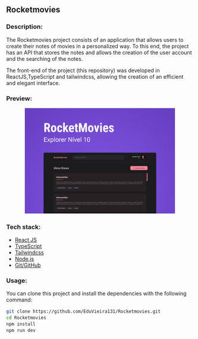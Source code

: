 ## Rocketmovies

### Description:

The Rocketmovies project consists of an application that allows users to create their notes of movies in a personalized way. To this end, the project has an API that stores the notes and allows the creation of the user account and the searching of the notes.

The front-end of the project (this repository) was developed in ReactJS,TypeScript and tailwindcss, allowing the creation of an efficient and elegant interface.

### Preview:

<p align="center">
  <img alt="Project image" src=".github/preview.png" width="80%">
</p>

### Tech stack:
 
- [React JS](https://react.dev)
- [TypeScript](https://www.typescriptlang.org)
- [Tailwindcss](https://tailwindcss.com)
- [Node.js](https://nodejs.org/en)
- [Git/GitHub](https://git-scm.com)

### Usage:

You can clone this project and install the dependencies with the following command:

```sh
git clone https://github.com/EduVieira131/Rocketmovies.git
cd Rocketmovies
npm install
npm run dev
```